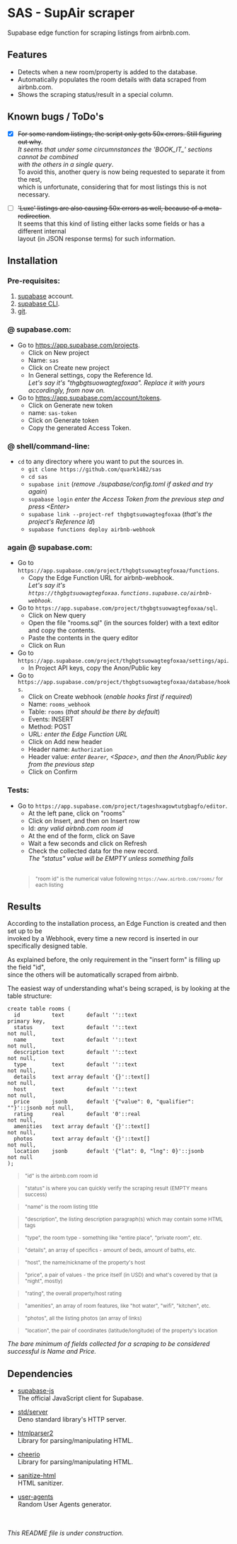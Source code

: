 # SAS - SupAir scraper
Supabase edge function for scraping listings from airbnb.com.


Features
--------

* Detects when a new room/property is added to the database.
* Automatically populates the room details with data scraped from airbnb.com.
* Shows the scraping status/result in a special column.


Known bugs / ToDo's
-------------------

- [x] ~~For some random listings, the script only gets 50x errors. Still figuring out why~~.
<br>*It seems that under some circumnstances the 'BOOK_IT_' sections cannot be combined
<br>with the others in a single query*.
<br>To avoid this, another query is now being requested to separate it from the rest,
<br>which is unfortunate, considering that for most listings this is not necessary.
- [ ] ~~'Luxe' listings are also causing 50x errors as well, because of a meta-redirection~~.
<br>It seems that this kind of listing either lacks some fields or has a different internal
<br>layout (in JSON response terms) for such information.


Installation
------------

### Pre-requisites:

1. [supabase](https://app.supabase.com/sign-up) account.
2. [supabase CLI](https://supabase.com/docs/guides/cli).
3. [git](https://git-scm.com/downloads).

### @ supabase.com:

* Go to https://app.supabase.com/projects.
    - Click on New project
    - Name: `sas`
    - Click on Create new project
    - In General settings, copy the Reference Id.
    <br>_Let's say it's "thgbgtsuowagtegfoxaa". Replace it with yours accordingly, from now on._
* Go to https://app.supabase.com/account/tokens.
    - Click on Generate new token
    - name: `sas-token`
    - Click on Generate token
    - Copy the generated Access Token.

### @ shell/command-line:

* `cd` to any directory where you want to put the sources in.
    - `git clone https://github.com/quark1482/sas`
    - `cd sas`
    - `supabase init` (_remove ./supabase/config.toml if asked and try again_)
    - `supabase login` _enter the Access Token from the previous step and press \<Enter\>_
    - `supabase link --project-ref thgbgtsuowagtegfoxaa` (_that's the project's Reference Id_)
    - `supabase functions deploy airbnb-webhook`

### again @ supabase.com:

* Go to ` https://app.supabase.com/project/thgbgtsuowagtegfoxaa/functions `.
    - Copy the Edge Function URL for airbnb-webhook.
    <br>_Let's say it's ` https://thgbgtsuowagtegfoxaa.functions.supabase.co/airbnb-webhook `._
* Go to ` https://app.supabase.com/project/thgbgtsuowagtegfoxaa/sql `.
    - Click on New query
    - Open the file "rooms.sql" (in the sources folder) with a text editor and copy the contents.
    - Paste the contents in the query editor
    - Click on Run
* Go to ` https://app.supabase.com/project/thgbgtsuowagtegfoxaa/settings/api `.
    - In Project API keys, copy the Anon/Public key
* Go to ` https://app.supabase.com/project/thgbgtsuowagtegfoxaa/database/hooks `.
    - Click on Create webhook (_enable hooks first if required_)
    - Name: `rooms_webhook`
    - Table: `rooms` (_that should be there by default_)
    - Events: INSERT
    - Method: POST
    - URL: _enter the Edge Function URL_
    - Click on Add new header
    - Header name: `Authorization`
    - Header value: _enter `Bearer`, \<Space\>, and then the Anon/Public key from the previous step_
    - Click on Confirm

### Tests:

* Go to ` https://app.supabase.com/project/tageshxagowtutgbagfo/editor `.
    - At the left pane, click on "rooms"
    - Click on Insert, and then on Insert row
    - Id: _any valid airbnb.com room id_
    - At the end of the form, click on Save
    - Wait a few seconds and click on Refresh
    - Check the collected data for the new record.
    <br>_The "status" value will be EMPTY unless something fails_<br><br>
    ><sup>"room id" is the numerical value following ` https://www.airbnb.com/rooms/ ` for each listing</sup>


Results
-------

According to the installation process, an Edge Function is created and then set up to be
<br>invoked by a Webhook, every time a new record is inserted in our specifically designed table.

As explained before, the only requirement in the "insert form" is filling up the field "id",
<br>since the others will be automatically scraped from airbnb.

The easiest way of understanding what's being scraped, is by looking at the table structure:

```
create table rooms (
  id          text       default ''::text                               primary key,
  status      text       default ''::text                               not null,
  name        text       default ''::text                               not null,
  description text       default ''::text                               not null,
  type        text       default ''::text                               not null,
  details     text array default '{}'::text[]                           not null,
  host        text       default ''::text                               not null,
  price       jsonb      default '{"value": 0, "qualifier": ""}'::jsonb not null,
  rating      real       default '0'::real                              not null,
  amenities   text array default '{}'::text[]                           not null,
  photos      text array default '{}'::text[]                           not null,
  location    jsonb      default '{"lat": 0, "lng": 0}'::jsonb          not null
);
```

><sup>"id" is the airbnb.com room id</sup>

><sup>"status" is where you can quickly verify the scraping result (EMPTY means success)</sup>

><sup>"name" is the room listing title</sup>

><sup>"description", the listing description paragraph(s) which may contain some HTML tags </sup>

><sup>"type", the room type - something like "entire place", "private room", etc. </sup>

><sup>"details", an array of specifics - amount of beds, amount of baths, etc. </sup>

><sup>"host", the name/nickname of the property's host</sup>

><sup>"price", a pair of values - the price itself (in USD) and what's covered by that (a "night", mostly) </sup>

><sup>"rating", the overall property/host rating</sup>

><sup>"amenities", an array of room features, like "hot water", "wifi", "kitchen", etc. </sup>

><sup>"photos", all the listing photos (an array of links)</sup>

><sup>"location", the pair of coordinates (latitude/longitude) of the property's location</sup>

_The bare minimum of fields collected for a scraping to be considered successful is Name and Price._


Dependencies
------------

* [supabase-js](https://github.com/supabase/supabase-js)
<br>The official JavaScript client for Supabase.

* [std/server](https://deno.land/std@0.177.0/http/server.ts)
<br>Deno standard library's HTTP server.

* [htmlparser2](https://github.com/fb55/htmlparser2)
<br>Library for parsing/manipulating HTML.

* [cheerio](https://github.com/cheeriojs/cheerio)
<br>Library for parsing/manipulating HTML.

* [sanitize-html](https://github.com/apostrophecms/sanitize-html)
<br>HTML sanitizer.

* [user-agents](https://github.com/intoli/user-agents)
<br>Random User Agents generator.


<br><br>
_This README file is under construction._